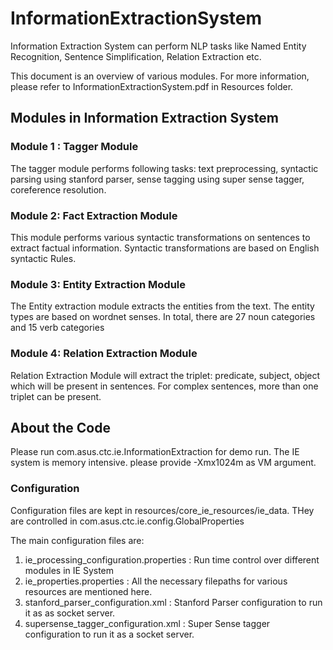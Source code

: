 InformationExtractionSystem
===========================

Information Extraction System can perform NLP tasks like Named Entity Recognition, Sentence Simplification, Relation Extraction etc. 

This document is an overview of various modules. For more information, please refer to InformationExtractionSystem.pdf in Resources folder. 

## Modules in Information Extraction System
### Module 1 : Tagger Module 
The tagger module performs following tasks: text preprocessing, syntactic parsing using stanford parser, sense tagging using super sense tagger, coreference resolution. 
### Module 2: Fact Extraction Module 
 This module performs various syntactic transformations on sentences to extract factual information. Syntactic transformations are based on English syntactic Rules.
 ### Module 3: Entity Extraction Module 
 The Entity extraction module extracts the entities from the text. The entity types are based on wordnet senses. In total, there are 27 noun categories and 15 verb categories 
### Module 4: Relation Extraction Module
Relation Extraction Module will extract the triplet: predicate, subject, object which will be present in sentences. For complex sentences, more than one triplet can be present. 

## About the Code
Please run com.asus.ctc.ie.InformationExtraction for demo run. The IE system is memory intensive. please provide -Xmx1024m as VM argument. 

### Configuration 
Configuration files are kept in resources/core_ie_resources/ie_data. THey are controlled in com.asus.ctc.ie.config.GlobalProperties

The main configuration files are: 
1. ie_processing_configuration.properties : Run time control over different modules in IE System
2. ie_properties.properties : All the necessary filepaths for various resources are mentioned here. 
3. stanford_parser_configuration.xml : Stanford Parser configuration to run it as as socket server. 
4. supersense_tagger_configuration.xml : Super Sense tagger configuration to run it as a socket server. 





